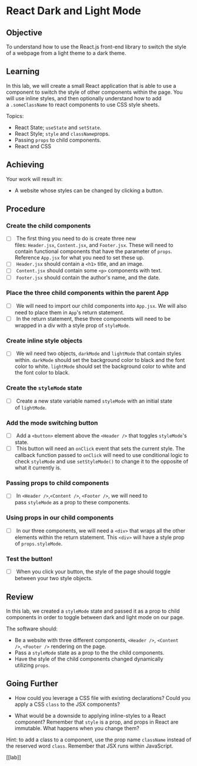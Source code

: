 # React Dark and Light Mode 

## Objective

To understand how to use the React.js front-end library to switch the style of a webpage from a light theme to a dark theme.

## Learning

In this lab, we will create a small React application that is able to use a component to switch the style of other components within the page. You will use inline styles, and then optionally understand how to add a `.someClassName` to react components to use CSS style sheets.

Topics:

- React State; `useState` and `setState`.
- React Style; `style` and `className`props.
- Passing `props` to child components.
- React and CSS

## Achieving

Your work will result in:

- A website whose styles can be changed by clicking a button.

## Procedure

### Create the child components

- [ ]  The first thing you need to do is create three new files: `Header.jsx`, `Content.jsx`, and `Footer.jsx`. These will need to contain functional components that have the parameter of `props`. Reference `App.jsx` for what you need to set these up.
- [ ]  `Header.jsx` should contain a `<h1>` title, and an image.
- [ ]  `Content.jsx` should contain some `<p>` components with text.
- [ ]  `Footer.jsx` should contain the author's name, and the date.

### Place the three child components within the parent App

- [ ]  We will need to import our child components into `App.jsx`. We will also need to place them in `App`'s return statement.
- [ ]  In the return statement, these three components will need to be wrapped in a div with a style prop of `styleMode`.

### Create inline style objects

- [ ]  We wil need two objects, `darkMode` and `lightMode` that contain styles within. `darkMode` should set the background color to black and the font color to white. `lightMode` should set the background color to white and the font color to black.

### Create the `styleMode` state

- [ ]  Create a new state variable named `styleMode` with an initial state of `lightMode`.

### Add the mode switching button

- [ ]  Add a `<button>` element above the `<Header />` that toggles `styleMode`'s state.
- [ ]  This button will need an `onClick` event that sets the current style. The callback function passed to `onClick` will need to use conditional logic to check `styleMode` and use `setStyleMode()` to change it to the opposite of what it currently is.

### Passing props to child components

- [ ]  In `<Header />`,`<Content />`, `<Footer />`, we will need to pass `styleMode` as a prop to these components.

<Example exampleProp = {exampleProp} />

### Using props in our child components

- [ ]  In our three components, we will need a `<div>` that wraps all the other elements within the return statement. This `<div>` will have a style prop of `props.styleMode`.

### Test the button!

- [ ]  When you click your button, the style of the page should toggle between your two style objects.

## Review

In this lab, we created a `styleMode` state and passed it as a prop to child components in order to toggle between dark and light mode on our page.

The software should:

- Be a website with three different components, `<Header />`, `<Content />`, `<Footer />` rendering on the page.
- Pass a `styleMode` state as a prop to the the child components.
- Have the style of the child components changed dynamically utilizing `props`.

## Going Further

- How could you leverage a CSS file with existing declarations? Could you apply a CSS `class` to the JSX components?
    
- What would be a downside to applying inline-styles to a React component? Remember that `style` is a prop, and props in React are immutable. What happens when you change them?
    

Hint: to add a class to a component, use the prop name `className` instead of the reserved word `class`. Remember that JSX runs within JavaScript.

[[lab]]
